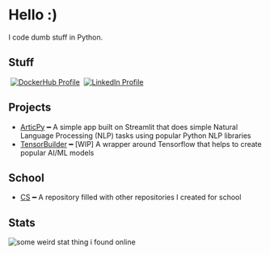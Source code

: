 # Hello :)
I code dumb stuff in Python.


## Stuff
‎‎ [![DockerHub Profile](https://img.shields.io/badge/Docker-asdfghjklxd-blue)](https://hub.docker.com/u/asdfghjklxd)
‎‎ [![LinkedIn Profile](https://img.shields.io/badge/LinkedIn-George-lightgrey)](https://www.linkedin.com/in/george-t-a819aa185/)

## Projects
- [ArticPy](https://github.com/asdfghjkxd/ArticPy) ━ A simple app built on Streamlit that does simple Natural Language Processing (NLP) tasks using popular Python NLP libraries
- [TensorBuilder](https://github.com/asdfghjkxd/TensorBuilder) ━ [WIP] A wrapper around Tensorflow that helps to create popular AI/ML models

## School
- [CS](https://github.com/asdfghjkxd/CS) ━ A repository filled with other repositories I created for school

## Stats
![some weird stat thing i found online](https://github-readme-stats.vercel.app/api?username=asdfghjkxd&show_icons=true)
